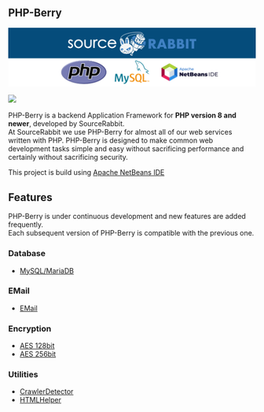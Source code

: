 PHP-Berry
 ------
<p align="center">
<a href="https://www.sourcerabbit.com"><img src="https://github.com/SourceRabbit/php-berry/blob/main/images/Banner.png" alt="SourceRabbit.com"></a>
</p>

[![](https://dcbadge.vercel.app/api/server/nRKETyjJ7E)](https://discord.gg/nRKETyjJ7E)

PHP-Berry is a backend Application Framework for **PHP version 8 and newer**, developed by SourceRabbit.<br>
At SourceRabbit we use PHP-Berry for almost all of our web services written with PHP. PHP-Berry is designed to make common web development tasks simple and easy without sacrificing performance and certainly without sacrificing security.

This project is build using <a href="https://netbeans.apache.org/">Apache NetBeans IDE</a>

## Features
PHP-Berry is under continuous development and new features are added frequently.<br>
Each subsequent version of PHP-Berry is compatible with the previous one.

### Database
* [MySQL/MariaDB](https://github.com/SourceRabbit/php-berry/wiki/berry.mysql)

### EMail
* [EMail](https://github.com/SourceRabbit/php-berry/wiki/berry.email.EMail)

### Encryption
* [AES 128bit](https://github.com/SourceRabbit/php-berry/wiki/berry.encryption.AES128Encryption)
* [AES 256bit](https://github.com/SourceRabbit/php-berry/wiki/berry.encryption.AES256Encryption)

### Utilities
* [CrawlerDetector](https://github.com/SourceRabbit/php-berry/wiki/berry.utils.CrawlerDetector)
* [HTMLHelper](https://github.com/SourceRabbit/php-berry/wiki/berry.utils.HTMLHelper)
